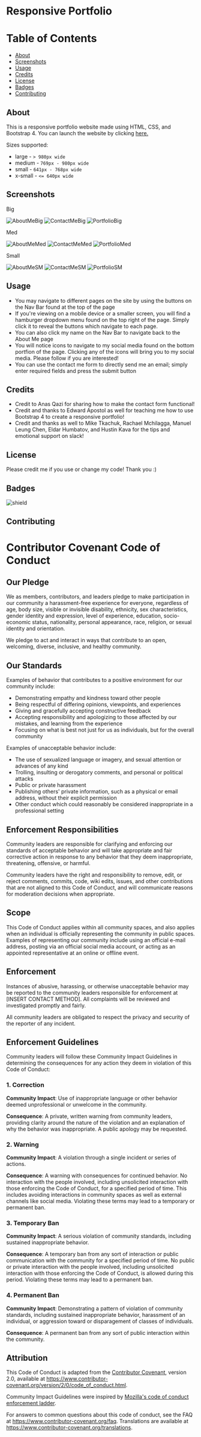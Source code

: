 # Responsive Portfolio

# Table of Contents
* [About](#about)
* [Screenshots](#screenshots)
* [Usage](#usage)
* [Credits](#credits)
* [License](#license)
* [Badges](#Badges)
* [Contributing](#Contributing)

## About
This is a responsive portfolio website made using HTML, CSS, and Bootstrap 4.
  You can launch the website by clicking [here.](https://dazrin.github.io/ResponsivePortfolio/index.html)
  
Sizes supported:
* large - `> 980px wide`
* medium - `769px - 980px wide`
* small - `641px - 768px wide`
* x-small - `<= 640px wide`

## Screenshots

   Big

![AboutMeBig](https://i.imgur.com/YjOufIr.png)
![ContactMeBig](https://i.imgur.com/uAUNM24.png)
![PortfolioBig](https://i.imgur.com/2fLU2uC.png)

   Med

![AboutMeMed](https://i.imgur.com/NTndOOd.png)
![ContactMeMed](https://i.imgur.com/fHYnk5p.png)
![PortfolioMed](https://i.imgur.com/fOqNLjr.png)

   Small

![AboutMeSM](https://i.imgur.com/w01hRTS.png)
![ContactMeSM](https://i.imgur.com/g4YwYFQ.png)
![PortfolioSM](https://i.imgur.com/HrgMy0s.png)

## Usage
  -  You may navigate to different pages on the site by using the buttons on the Nav Bar found at the top of the page
  -  If you're viewing on a mobile device or a smaller screen, you will find a hamburger dropdown menu found on the top right of the page. Simply click it to reveal the buttons which navigate to each page.
  -  You can also click my name on the Nav Bar to navigate back to the About Me page
  -  You will notice icons to navigate to my social media found on the bottom portfion of the page. Clicking any of the icons will bring you to my social media. Please follow if you are interested!
  - You can use the contact me form to directly send me an email; simply enter required fields and press the submit button

## Credits
-  Credit to Anas Qazi for sharing how to make the contact form functional!
-  Credit and thanks to Edward Apostol as well for teaching me how to use Bootstrap 4 to create a responsive portfolio!
-  Credit and thanks as well to Mike Tkachuk, Rachael Mchilagga, Manuel Leung Chen, Eldar Humbatov, and Hustin Kava for the tips and emotional support on slack!

## License
Please credit me if you use or change my code! Thank you :)

## Badges
![shield](https://img.shields.io/github/followers/dazrin?label=Follow&style=social)

## Contributing

# Contributor Covenant Code of Conduct

## Our Pledge

We as members, contributors, and leaders pledge to make participation in our
community a harassment-free experience for everyone, regardless of age, body
size, visible or invisible disability, ethnicity, sex characteristics, gender
identity and expression, level of experience, education, socio-economic status,
nationality, personal appearance, race, religion, or sexual identity
and orientation.

We pledge to act and interact in ways that contribute to an open, welcoming,
diverse, inclusive, and healthy community.

## Our Standards

Examples of behavior that contributes to a positive environment for our
community include:

* Demonstrating empathy and kindness toward other people
* Being respectful of differing opinions, viewpoints, and experiences
* Giving and gracefully accepting constructive feedback
* Accepting responsibility and apologizing to those affected by our mistakes,
  and learning from the experience
* Focusing on what is best not just for us as individuals, but for the
  overall community

Examples of unacceptable behavior include:

* The use of sexualized language or imagery, and sexual attention or
  advances of any kind
* Trolling, insulting or derogatory comments, and personal or political attacks
* Public or private harassment
* Publishing others' private information, such as a physical or email
  address, without their explicit permission
* Other conduct which could reasonably be considered inappropriate in a
  professional setting

## Enforcement Responsibilities

Community leaders are responsible for clarifying and enforcing our standards of
acceptable behavior and will take appropriate and fair corrective action in
response to any behavior that they deem inappropriate, threatening, offensive,
or harmful.

Community leaders have the right and responsibility to remove, edit, or reject
comments, commits, code, wiki edits, issues, and other contributions that are
not aligned to this Code of Conduct, and will communicate reasons for moderation
decisions when appropriate.

## Scope

This Code of Conduct applies within all community spaces, and also applies when
an individual is officially representing the community in public spaces.
Examples of representing our community include using an official e-mail address,
posting via an official social media account, or acting as an appointed
representative at an online or offline event.

## Enforcement

Instances of abusive, harassing, or otherwise unacceptable behavior may be
reported to the community leaders responsible for enforcement at
[INSERT CONTACT METHOD].
All complaints will be reviewed and investigated promptly and fairly.

All community leaders are obligated to respect the privacy and security of the
reporter of any incident.

## Enforcement Guidelines

Community leaders will follow these Community Impact Guidelines in determining
the consequences for any action they deem in violation of this Code of Conduct:

### 1. Correction

**Community Impact**: Use of inappropriate language or other behavior deemed
unprofessional or unwelcome in the community.

**Consequence**: A private, written warning from community leaders, providing
clarity around the nature of the violation and an explanation of why the
behavior was inappropriate. A public apology may be requested.

### 2. Warning

**Community Impact**: A violation through a single incident or series
of actions.

**Consequence**: A warning with consequences for continued behavior. No
interaction with the people involved, including unsolicited interaction with
those enforcing the Code of Conduct, for a specified period of time. This
includes avoiding interactions in community spaces as well as external channels
like social media. Violating these terms may lead to a temporary or
permanent ban.

### 3. Temporary Ban

**Community Impact**: A serious violation of community standards, including
sustained inappropriate behavior.

**Consequence**: A temporary ban from any sort of interaction or public
communication with the community for a specified period of time. No public or
private interaction with the people involved, including unsolicited interaction
with those enforcing the Code of Conduct, is allowed during this period.
Violating these terms may lead to a permanent ban.

### 4. Permanent Ban

**Community Impact**: Demonstrating a pattern of violation of community
standards, including sustained inappropriate behavior,  harassment of an
individual, or aggression toward or disparagement of classes of individuals.

**Consequence**: A permanent ban from any sort of public interaction within
the community.

## Attribution

This Code of Conduct is adapted from the [Contributor Covenant][homepage],
version 2.0, available at
https://www.contributor-covenant.org/version/2/0/code_of_conduct.html.

Community Impact Guidelines were inspired by [Mozilla's code of conduct
enforcement ladder](https://github.com/mozilla/diversity).

[homepage]: https://www.contributor-covenant.org

For answers to common questions about this code of conduct, see the FAQ at
https://www.contributor-covenant.org/faq. Translations are available at
https://www.contributor-covenant.org/translations.


